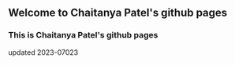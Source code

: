 ## Welcome to Chaitanya Patel's github pages

### This is Chaitanya Patel's github pages


updated 2023-07023
